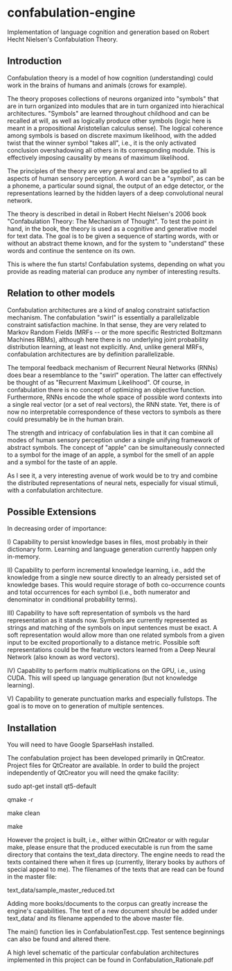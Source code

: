 confabulation-engine
====================

Implementation of language cognition and generation based on Robert Hecht Nielsen's Confabulation Theory.

Introduction
------------

Confabulation theory is a model of how cognition (understanding) could work in the brains of humans and animals (crows for example). 

The theory proposes collections of neurons organized into "symbols" that are in turn organized into modules that are in turn organized into hierachical architectures. "Symbols" are learned throughout childhood and can be recalled at will, as well as logically produce other symbols (logic here is meant in a propositional Aristotelian calculus sense). The logical coherence among symbols is based on discrete maximum likelihood, with the added twist that the winner symbol "takes all", i.e., it is the only activated conclusion overshadowing all others in its corresponding module. This is effectively imposing causality by means of maximum likelihood. 

The principles of the theory are very general and can be applied to all aspects of human sensory perception. A word can be a "symbol", as can be a phoneme, a particular sound signal, the output of an edge detector, or the representations learned by the hidden layers of a deep convolutional neural network. 

The theory is described in detail in Robert Hecht Nielsen's 2006 book "Confabulation Theory: The Mechanism of Thought". To test the point in hand, in the book, the theory is used as a cognitive and generative model for text data. The goal is to be given a sequence of starting words, with or without an abstract theme known, and for the system to "understand" these words and continue the sentence on its own. 

This is where the fun starts! Confabulation systems, depending on what you provide as reading material can produce any nymber of interesting results. 

Relation to other models
------------------------

Confabulation architectures are a kind of analog constraint satisfaction mechanism. The confabulation "swirl" is essentially a parallelizable constraint satisfaction machine. In that sense, they are very related to Markov Random Fields (MRFs -- or the more specific Restricted Boltzmann Machines RBMs), although here there is no underlying joint probability distribution learning, at least not explicitly. And, unlike general MRFs, confabulation architectures are by definition parallelizable.

The temporal feedback mechanism of Recurrent Neural Networks (RNNs) does bear a resemblance to the "swirl" operation. The latter can effectively be thought of as "Recurrent Maximum Likelihood". Of course, in confabulation there is no concept of optimizing an objective function. Furthermore, RNNs encode the whole space of possible word contexts into a single real vector (or a set of real vectors), the RNN state. Yet, there is of now no interpretable correspondence of these vectors to symbols as there could presumably be in the human brain. 

The strength and intricacy of confabulation lies in that it can combine all modes of human sensory perception under a single unifying framework of abstract symbols. The concept of "apple" can be simultaneously connected to a symbol for the image of an apple, a symbol for the smell of an apple and a symbol for the taste of an apple.

As I see it, a very interesting avenue of work would be to try and combine the distributed representations of neural nets, especially for visual stimuli, with a confabulation architecture.

Possible Extensions
-------------------

In decreasing order of importance:

I) Capability to persist knowledge bases in files, most probably in their dictionary form. Learning and language generation currently happen only in-memory.

II) Capability to perform incremental knowledge learning, i.e., add the knowledge from a single new source directly to an already persisted set of knowledge bases. This would require storage of both co-occurrence counts and total occurrences for each symbol (i.e., both numerator and denominator in conditional probability terms).

III) Capability to have soft representation of symbols vs the hard representation as it stands now. Symbols are currently represented as strings and matching of the symbols on input sentences must be exact. A soft representation would allow more than one related symbols from a given input to be excited proportionally to a distance metric. Possible soft representations could be the feature vectors learned from a Deep Neural Network (also known as word vectors). 

IV) Capability to perform matrix multiplications on the GPU, i.e., using CUDA. This will speed up language generation (but not knowledge learning).

V) Capability to generate punctuation marks and especially fullstops. The goal is to move on to generation of multiple sentences.

Installation
------------

You will need to have Google SparseHash installed.

The confabulation project has been developed primarily in QtCreator. Project files for QtCreator are available. In order 
to build the project independently of QtCreator you will need the qmake facility:

sudo apt-get install qt5-default

qmake -r

make clean

make 

However the project is built, i.e., either within QtCreator or with regular make, please ensure that the produced 
executable is run from the same directory that contains the text_data directory. The engine needs to read 
the texts contained there when it fires up (currently, literary books by authors of special appeal to me).
The filenames of the texts that are read can be found in the master file:

text_data/sample_master_reduced.txt

Adding more books/documents to the corpus can greatly increase the engine's capabilities. The text of a new 
document should be added under text_data/ and its filename appended to the above master file.

The main() function lies in ConfabulationTest.cpp. Test sentence beginnings can also be found and altered there.

A high level schematic of the particular confabulation architectures implemented in this project can be found in Confabulation_Rationale.pdf
